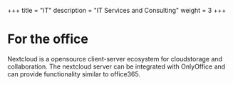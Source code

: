 +++
title = "IT"
description = "IT Services and Consulting"
weight = 3
+++


# For the office


Nextcloud is a opensource client-server ecosystem for cloudstorage and collaboration.
The nextcloud server can be integrated with OnlyOffice and can provide functionality similar to office365.










<!-- ## self hosting vs managed hosting -->

<!-- I offer both... -->

<!-- ## office needs -->
<!-- - collaboration platform -->
<!-- - teams chat -->
<!-- - cloud storage -->
<!-- - email -->
<!-- - internal web -->

<!-- ## Servers -->
<!-- - Databases -->
<!-- - gp-servers -->
<!-- - backups -->
<!-- - nas -->
